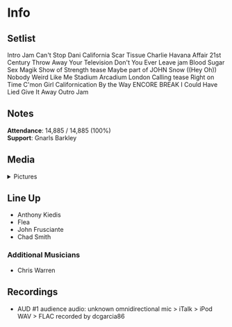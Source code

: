 # Info

## Setlist

Intro Jam
Can't Stop
Dani California
Scar Tissue
Charlie
Havana Affair
21st Century
Throw Away Your Television
Don't You Ever Leave jam
Blood Sugar Sex Magik
Show of Strength tease
Maybe part of JOHN
Snow ((Hey Oh))
Nobody Weird Like Me
Stadium Arcadium
London Calling tease
Right on Time
C'mon Girl
Californication
By the Way
ENCORE BREAK
I Could Have Lied
Give It Away
Outro Jam

## Notes

**Attendance**: 14,885 / 14,885 (100%)
<br>
**Support**: Gnarls Barkley

## Media 

<details>
  <summary>Pictures</summary>
  <!--<img alt="Setlist" title="Setlist" src="_.jpg" height="200" />
  <img alt="Clipping" title="Clipping" src="_.jpg" height="200" />
  <img alt="Flyer" title="Flyer" src="_.jpg" height="200" />-->
</details>

## Line Up

* Anthony Kiedis
* Flea
* John Frusciante
* Chad Smith

### Additional Musicians

* Chris Warren

## Recordings

* AUD #1 audience audio: unknown omnidirectional mic > iTalk > iPod WAV > FLAC recorded by dcgarcia86

